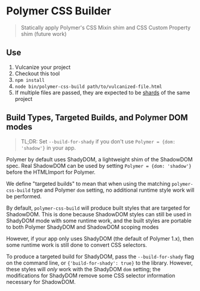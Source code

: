 # Polymer CSS Builder
> Statically apply Polymer's CSS Mixin shim and CSS Custom Property shim (future work)

## Use
1. Vulcanize your project
2. Checkout this tool
3. `npm install`
4. `node bin/polymer-css-build path/to/vulcanized-file.html`
5. If multiple files are passed, they are expected to be [shards](https://github.com/polymerlabs/web-component-shards) of the same project

## Build Types, Targeted Builds, and Polymer DOM modes

> TL;DR: Set `--build-for-shady` if you don't use `Polymer = {dom: 'shadow'}` in your app.

Polymer by default uses ShadyDOM, a lightweight shim of the ShadowDOM spec.
Real ShadowDOM can be used by setting `Polymer = {dom: 'shadow'}` before the HTMLImport for Polymer.

We define "targeted builds" to mean that when using the matching `polymer-css-build` type and Polymer `dom` setting, no additional runtime style work will be performed.

By default, `polymer-css-build` will produce built styles that are targeted for ShadowDOM.
This is done because ShadowDOM styles can still be used in ShadyDOM mode with some runtime work, and the built styles are portable to both Polymer ShadyDOM and ShadowDOM scoping modes

However, if your app only uses ShadyDOM (the default of Polymer 1.x), then some runtime work is still done to convert CSS selectors.

To produce a targeted build for ShadyDOM, pass the `--build-for-shady` flag on the command line, or `{'build-for-shady': true}` to the library.
However, these styles will _only_ work with the ShadyDOM `dom` setting; the modifications for ShadyDOM remove some CSS selector information necessary for ShadowDOM.
